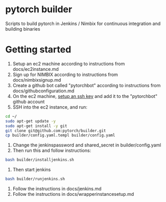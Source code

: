 # pytorch builder

Scripts to build pytorch in Jenkins / Nimbix for continuous integration and building binaries

# Getting started

1. Setup an ec2 machine according to instructions from docs/ec2instance.md
1. Sign up for NIMBIX  according to instructions from docs/nimbixsignup.md
1. Create a github bot called "pytorchbot" according to instructions from docs/githubconfiguration.md
1. On the ec2 machine, [setup an ssh key](https://help.github.com/articles/generating-an-ssh-key/) and add it to the "pytorchbot" github account
1. SSH into the ec2 instance, and run:

```bash
cd ~/
sudo apt-get update -y
sudo apt-get install -y git
git clone git@github.com:pytorch/builder.git
cp builder/config.yaml.templ builder/config.yaml
```
1. Change the jenkinspassword and shared_secret in builder/config.yaml
1. Then run this and follow instructions:
```bash
bash builder/installjenkins.sh
```
1. Then start jenkins
```bash
bash builder/runjenkins.sh
```
1. Follow the instructions in docs/jenkins.md
1. Follow the instructions in docs/wrapperinstancesetup.md
